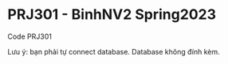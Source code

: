 # PRJ301 - BinhNV2 Spring2023 
Code PRJ301

Lưu ý: bạn phải tự connect database. Database không đính kèm.
